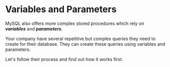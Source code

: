 # Variables and Parameters

MySQL also offers more complex stored procedures which rely on ***variables*** and ***parameters***.

Your company have several repetitive but complex queries they need to create for their database. They can create these queries using variables and parameters.

Let's follow their process and find out how it works first.
